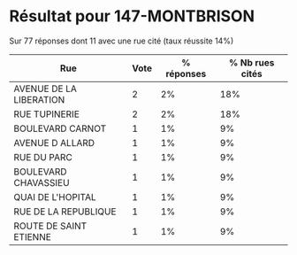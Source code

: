 # Résultat pour 147-MONTBRISON

Sur 77 réponses dont 11 avec une rue cité (taux réussite 14%)

| Rue | Vote | % réponses | % Nb rues cités|
|-----|------|------------|----------------|
| AVENUE DE LA LIBERATION | 2 | 2% | 18%|
| RUE TUPINERIE | 2 | 2% | 18%|
| BOULEVARD CARNOT | 1 | 1% | 9%|
| AVENUE D ALLARD | 1 | 1% | 9%|
| RUE DU PARC | 1 | 1% | 9%|
| BOULEVARD CHAVASSIEU | 1 | 1% | 9%|
| QUAI DE L'HOPITAL | 1 | 1% | 9%|
| RUE DE LA REPUBLIQUE | 1 | 1% | 9%|
| ROUTE DE SAINT ETIENNE | 1 | 1% | 9%|
